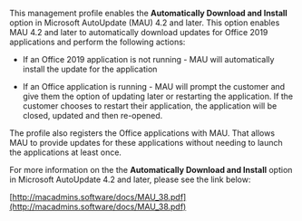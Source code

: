 This management profile enables the **Automatically Download and Install** option in Microsoft AutoUpdate (MAU) 4.2 and later. This option enables MAU 4.2 and later to automatically download updates for Office 2019 applications and perform the following actions:

* If an Office 2019 application is not running - MAU will automatically install the update for the application

* If an Office application is running - MAU will prompt the customer and give them the option of updating later or restarting the application. If the customer chooses to restart their application, the application will be closed, updated and then re-opened.

The profile also registers the Office applications with MAU. That allows MAU to provide updates for these applications without needing to launch the applications at least once.

For more information on the the **Automatically Download and Install** option in Microsoft AutoUpdate 4.2 and later, please see the link below:

[http://macadmins.software/docs/MAU_38.pdf](http://macadmins.software/docs/MAU_38.pdf)


